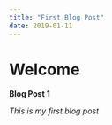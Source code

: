 ```yaml
---
title: "First Blog Post"
date: 2019-01-11
---
```


# Welcome

__Blog Post 1__

_This is my first blog post_
